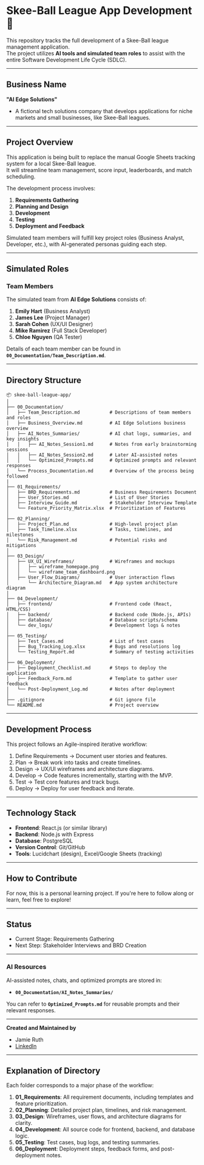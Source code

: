 # Skee-Ball League App Development 🚀  
This repository tracks the full development of a Skee-Ball league management application.  
The project utilizes **AI tools and simulated team roles** to assist with the entire Software Development Life Cycle (SDLC).  

---

## **Business Name**  
**"AI Edge Solutions"**  
- A fictional tech solutions company that develops applications for niche markets and small businesses, like Skee-Ball leagues.  

---

## **Project Overview**  

This application is being built to replace the manual Google Sheets tracking system for a local Skee-Ball league.  
It will streamline team management, score input, leaderboards, and match scheduling.  

The development process involves:  
1. **Requirements Gathering**  
2. **Planning and Design**  
3. **Development**  
4. **Testing**  
5. **Deployment and Feedback**  

Simulated team members will fulfill key project roles (Business Analyst, Developer, etc.), with AI-generated personas guiding each step.  

---

## **Simulated Roles**  

### **Team Members**  
The simulated team from **AI Edge Solutions** consists of:  

1. **Emily Hart** (Business Analyst)  
2. **James Lee** (Project Manager)  
3. **Sarah Cohen** (UX/UI Designer)  
4. **Mike Ramirez** (Full Stack Developer)  
5. **Chloe Nguyen** (QA Tester)  

Details of each team member can be found in **`00_Documentation/Team_Description.md`**.  

---

## **Directory Structure**  

```plaintext
📦 skee-ball-league-app/
│
├── 00_Documentation/
│   ├── Team_Description.md           # Descriptions of team members and roles
│   ├── Business_Overview.md          # AI Edge Solutions business overview
│   ├── AI_Notes_Summaries/           # AI chat logs, summaries, and key insights
│   │   ├── AI_Notes_Session1.md      # Notes from early brainstorming sessions
│   │   ├── AI_Notes_Session2.md      # Later AI-assisted notes
│   │   └── Optimized_Prompts.md      # Optimized prompts and relevant responses
│   └── Process_Documentation.md      # Overview of the process being followed
|
├── 01_Requirements/
│   ├── BRD_Requirements.md           # Business Requirements Document
│   ├── User_Stories.md               # List of User Stories
│   ├── Interview_Guide.md            # Stakeholder Interview Template
│   └── Feature_Priority_Matrix.xlsx  # Prioritization of Features
│
├── 02_Planning/
│   ├── Project_Plan.md               # High-level project plan
│   ├── Task_Timeline.xlsx            # Tasks, timelines, and milestones
│   └── Risk_Management.md            # Potential risks and mitigations
│
├── 03_Design/
│   ├── UX_UI_Wireframes/             # Wireframes and mockups
│   │   ├── wireframe_homepage.png
│   │   └── wireframe_team_dashboard.png
│   ├── User_Flow_Diagrams/           # User interaction flows
│       └── Architecture_Diagram.md   # App system architecture diagram
│
├── 04_Development/
│   ├── frontend/                     # Frontend code (React, HTML/CSS)
│   ├── backend/                      # Backend code (Node.js, APIs)
│   ├── database/                     # Database scripts/schema
│   └── dev_logs/                     # Development logs & notes
│
├── 05_Testing/
│   ├── Test_Cases.md                 # List of test cases
│   ├── Bug_Tracking_Log.xlsx         # Bugs and resolutions log
│   └── Testing_Report.md             # Summary of testing activities
│
├── 06_Deployment/
│   ├── Deployment_Checklist.md       # Steps to deploy the application
│   ├── Feedback_Form.md              # Template to gather user feedback
│   └── Post-Deployment_Log.md        # Notes after deployment
│
├── .gitignore                        # Git ignore file
└── README.md                         # Project overview
```

---

## **Development Process**  

This project follows an Agile-inspired iterative workflow:  
1. Define Requirements → Document user stories and features.  
2. Plan → Break work into tasks and create timelines.  
3. Design → UX/UI wireframes and architecture diagrams.  
4. Develop → Code features incrementally, starting with the MVP.  
5. Test → Test core features and track bugs.  
6. Deploy → Deploy for user feedback and iterate.  

---

## **Technology Stack**  

- **Frontend**: React.js (or similar library)  
- **Backend**: Node.js with Express  
- **Database**: PostgreSQL  
- **Version Control**: Git/GitHub  
- **Tools**: Lucidchart (design), Excel/Google Sheets (tracking)  

---

## **How to Contribute**  

For now, this is a personal learning project. If you're here to follow along or learn, feel free to explore!  

---

## **Status**  

- Current Stage: Requirements Gathering  
- Next Step: Stakeholder Interviews and BRD Creation  

---

### **AI Resources**  
AI-assisted notes, chats, and optimized prompts are stored in:  
- **`00_Documentation/AI_Notes_Summaries/`**  

You can refer to **`Optimized_Prompts.md`** for reusable prompts and their relevant responses.  

---

**Created and Maintained by**  
- Jamie Ruth 
- [LinkedIn](https://www.linkedin.com/in/jamie-ruth-datascience/)

---

## **Explanation of Directory**  

Each folder corresponds to a major phase of the workflow:  

1. **01_Requirements**: All requirement documents, including templates and feature prioritization.  
2. **02_Planning**: Detailed project plan, timelines, and risk management.  
3. **03_Design**: Wireframes, user flows, and architecture diagrams for clarity.  
4. **04_Development**: All source code for frontend, backend, and database logic.  
5. **05_Testing**: Test cases, bug logs, and testing summaries.  
6. **06_Deployment**: Deployment steps, feedback forms, and post-deployment notes.
